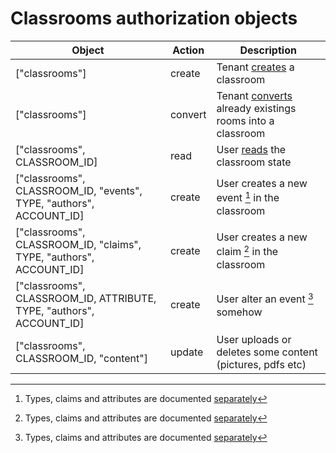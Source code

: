 # Classrooms authorization objects

Object                                                               | Action  | Description
-------------------------------------------------------------------- | ------- | ------------
["classrooms"]                                                       | create  | Tenant [creates](/classrooms/api.md#create-classroom) a classroom
["classrooms"]                                                       | convert | Tenant [converts](/classrooms/api.md#update-classroom) already existings rooms into a classroom
["classrooms", CLASSROOM_ID]                                         | read    | User [reads](/classrooms/api.md#read-classroom) the classroom state
["classrooms", CLASSROOM_ID, "events", TYPE, "authors", ACCOUNT_ID]  | create  | User creates a new event [^1] in the classroom
["classrooms", CLASSROOM_ID, "claims", TYPE, "authors", ACCOUNT_ID]  | create  | User creates a new claim [^1] in the classroom
["classrooms", CLASSROOM_ID, ATTRIBUTE, TYPE, "authors", ACCOUNT_ID] | create  | User alter an event [^1] somehow
["classrooms", CLASSROOM_ID, "content"]                              | update  | User uploads or deletes some content (pictures, pdfs etc)

[^1]: Types, claims and attributes are documented [separately](./events.md)
